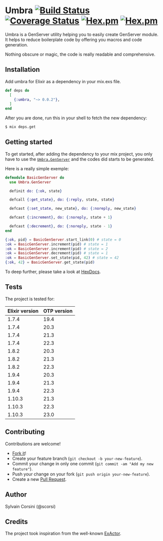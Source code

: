 # Umbra [![Build Status](https://travis-ci.com/scorsi/umbra.svg?branch=master)](https://travis-ci.com/scorsi/umbra) [![Coverage Status](https://coveralls.io/repos/github/scorsi/umbra/badge.svg?branch=master)](https://coveralls.io/github/scorsi/umbra?branch=master) [![Hex.pm](https://img.shields.io/hexpm/v/umbra.svg)](https://hex.pm/packages/umbra) [![Hex.pm](https://img.shields.io/hexpm/dt/umbra.svg)](https://hex.pm/packages/umbra)


Umbra is a GenServer utility helping you to easily create GenServer module.
It helps to reduce boilerplate code by offering you macros and code generation.

Nothing obscure or magic, the code is really readable and comprehensive.

## Installation

Add umbra for Elixir as a dependency in your mix.exs file.

```elixir
def deps do
  [
    {:umbra, "~> 0.0.2"},
  ]
end
```

After you are done, run this in your shell to fetch the new dependency:

```bash
$ mix deps.get
```

## Getting started

To get started, after adding the dependency to your mix project, you only have to use the [`Umbra.GenServer`](https://hexdocs.pm/umbra/Umbra.GenServer.html) and the codes did starts to be generated.

Here is a really simple exemple:

```elixir
defmodule BasicGenServer do
  use Umbra.GenServer

  definit do: {:ok, state}

  defcall {:get_state}, do: {:reply, state, state}

  defcast {:set_state, new_state}, do: {:noreply, new_state}

  defcast {:increment}, do: {:noreply, state + 1}

  defcast {:decrement}, do: {:noreply, state - 1}
end

{:ok, pid} = BasicGenServer.start_link(0) # state = 0
:ok = BasicGenServer.increment(pid) # state = 1
:ok = BasicGenServer.increment(pid) # state = 2
:ok = BasicGenServer.decrement(pid) # state = 1
:ok = BasicGenServer.set_state(pid, 42) # state = 42
{:ok, 42} = BasicGenServer.get_state(pid)
```

To deep further, please take a look at [HexDocs](https://hexdocs.pm/umbra).

## Tests

The project is tested for:

| Elixir version | OTP version |
| --- | --- |
| 1.7.4 | 19.4 |
| 1.7.4 | 20.3 |
| 1.7.4 | 21.3 |
| 1.7.4 | 22.3 |
| 1.8.2 | 20.3 |
| 1.8.2 | 21.3 |
| 1.8.2 | 22.3 |
| 1.9.4 | 20.3 |
| 1.9.4 | 21.3 |
| 1.9.4 | 22.3 |
| 1.10.3 | 21.3 |
| 1.10.3 | 22.3 |
| 1.10.3 | 23.0 |

## Contributing

Contributions are welcome!

- [Fork it](https://github.com/scorsi/umbra/fork)!
- Create your feature branch (`git checkout -b your-new-feature`).
- Commit your change in only one commit (`git commit -am "Add my new feature"`).
- Push your change on your fork (`git push origin your-new-feature`).
- Create a new [Pull Request](https://github.com/scorsi/umbra/compare).

## Author

Sylvain Corsini (@scorsi)

## Credits

The project took inspiration from the well-known [ExActor](https://github.com/sasa1977/exactor).

